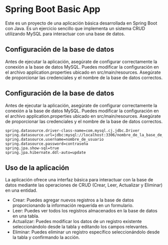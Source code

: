 # Spring Boot Basic App

Este es un proyecto de una aplicación básica desarrollada en Spring Boot con Java. Es un ejercicio sencillo que implementa un sistema CRUD utilizando MySQL para interactuar con una base de datos.

## Configuración de la base de datos
Antes de ejecutar la aplicación, asegúrate de configurar correctamente la conexión a la base de datos MySQL. Puedes modificar la configuración en el archivo application.properties ubicado en src/main/resources. Asegúrate de proporcionar las credenciales y el nombre de la base de datos correctos.

## Configuración de la base de datos
Antes de ejecutar la aplicación, asegúrate de configurar correctamente la conexión a la base de datos MySQL. Puedes modificar la configuración en el archivo application.properties ubicado en src/main/resources. Asegúrate de proporcionar las credenciales y el nombre de la base de datos correctos.

``` 
spring.datasource.driver-class-name=com.mysql.cj.jdbc.Driver
spring.datasource.url=jdbc:mysql://localhost:3306/nombre_de_la_base_de_datos
spring.datasource.username=nombre_de_usuario
spring.datasource.password=contraseña
spring.jpa.show-sql=true
spring.jpa.hibernate.ddl-auto=update
```

## Uso de la aplicación
La aplicación ofrece una interfaz básica para interactuar con la base de datos mediante las operaciones de CRUD (Crear, Leer, Actualizar y Eliminar) en una entidad.

- Crear: Puedes agregar nuevos registros a la base de datos proporcionando la información requerida en un formulario.
- Leer: Puedes ver todos los registros almacenados en la base de datos en una tabla.
- Actualizar: Puedes modificar los datos de un registro existente seleccionándolo desde la tabla y editando los campos relevantes.
- Eliminar: Puedes eliminar un registro específico seleccionándolo desde la tabla y confirmando la acción.
